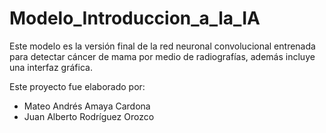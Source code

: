 # Modelo_Introduccion_a_la_IA
Este modelo es la versión final de la red neuronal convolucional entrenada para detectar cáncer de mama por medio de radiografías, además incluye una interfaz gráfica.

Este proyecto fue elaborado por:
- Mateo Andrés Amaya Cardona
- Juan Alberto Rodríguez Orozco

